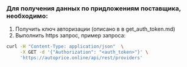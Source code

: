 ### Для получения данных по придложениям поставщика, необходимо:

1. Получить ключ авторизации (описано в в get_auth_token.md)
2. Выполнить https запрос, пример запроса:
```bash
curl -H "Content-Type: application/json"  \
     -X GET -d '{"Authorization": "<auth_token>"}' \
     'https://autoprice.online/api/rest/providers'
```
